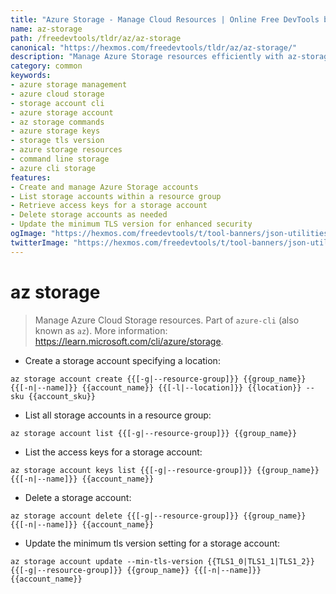```yaml
---
title: "Azure Storage - Manage Cloud Resources | Online Free DevTools by Hexmos"
name: az-storage
path: /freedevtools/tldr/az/az-storage
canonical: "https://hexmos.com/freedevtools/tldr/az/az-storage/"
description: "Manage Azure Storage resources efficiently with az-storage. Control storage accounts, access keys, and TLS versions. Free online tool, no registration required."
category: common
keywords:
- azure storage management
- azure cloud storage
- storage account cli
- azure storage account
- az storage commands
- azure storage keys
- storage tls version
- azure storage resources
- command line storage
- azure cli storage
features:
- Create and manage Azure Storage accounts
- List storage accounts within a resource group
- Retrieve access keys for a storage account
- Delete storage accounts as needed
- Update the minimum TLS version for enhanced security
ogImage: "https://hexmos.com/freedevtools/t/tool-banners/json-utilities-banner.png"
twitterImage: "https://hexmos.com/freedevtools/t/tool-banners/json-utilities-banner.png"
---
```


# az storage

> Manage Azure Cloud Storage resources.
> Part of `azure-cli` (also known as `az`).
> More information: <https://learn.microsoft.com/cli/azure/storage>.

- Create a storage account specifying a location:

`az storage account create {{[-g|--resource-group]}} {{group_name}} {{[-n|--name]}} {{account_name}} {{[-l|--location]}} {{location}} --sku {{account_sku}}`

- List all storage accounts in a resource group:

`az storage account list {{[-g|--resource-group]}} {{group_name}}`

- List the access keys for a storage account:

`az storage account keys list {{[-g|--resource-group]}} {{group_name}} {{[-n|--name]}} {{account_name}}`

- Delete a storage account:

`az storage account delete {{[-g|--resource-group]}} {{group_name}} {{[-n|--name]}} {{account_name}}`

- Update the minimum tls version setting for a storage account:

`az storage account update --min-tls-version {{TLS1_0|TLS1_1|TLS1_2}} {{[-g|--resource-group]}} {{group_name}} {{[-n|--name]}} {{account_name}}`
